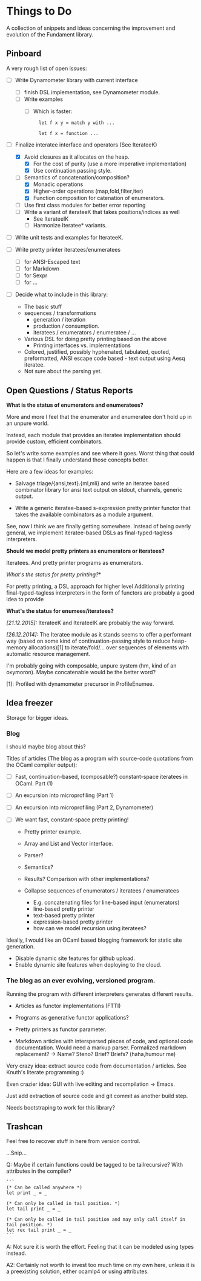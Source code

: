 Things to Do
========================================================================

A collection of snippets and ideas concerning the improvement and
evolution of the Fundament library.


## Pinboard

A very rough list of open issues:

- [ ] Write Dynamometer library with current interface
  - [ ] finish DSL implementation, see Dynamometer module.
  - [ ] Write examples
	- [ ] Which is faster:
	
			let f x y = match y with ...
		
			let f x = function ...

- [ ] Finalize interatee interface and operators (See IterateeK)
  - [X] Avoid closures as it allocates on the heap.
	  - [X] For the cost of purity (use a more imperative
        implementation)
	- [X] Use continuation passing style.
  - [ ] Semantics of concatenation/composition?
	  - [X] Monadic operations
	  - [X] Higher-order operations (map,fold,filter,iter)
	  - [X] Function composition for catenation of enumerators.
  - [ ] Use first class modules for better error reporting
  - [ ] Write a variant of iterateeK that takes positions/indices as well
	  - See IterateeIK
	  - [ ] Harmonize Iteratee* variants.

- [ ] Write unit tests and examples for IterateeK.

- [ ] Write pretty printer iteratees/enumeratees
  - [ ] for ANSI-Escaped text
  - [ ] for Markdown
  - [ ] for Sexpr
  - [ ] for ...

- [ ] Decide what to include in this library:
  * The basic stuff
  * sequences / transformations
	- generation / iteration
	- production / consumption.
	- iteratees / enumerators / enumeratee / ...
  * Various DSL for doing pretty printing based on the above
	- Printing interfaces vs. implementations
  * Colored, justified, possibly hyphenated, tabulated, quoted,
    preformatted, ANSI escape code based - text output using Aesq
    iteratee.
  * Not sure about the parsing yet.

  
## Open Questions / Status Reports

**What is the status of enumerators and enumeratees?**

More and more I feel that the enumerator and enumeratee don't hold up
in an unpure world.

Instead, each module that provides an iteratee implementation should
provide custom, efficient combinators.

So let's write some examples and see where it goes. Worst thing that
could happen is that I finally understand those concepts better.

Here are a few ideas for examples:

- Salvage triage/{ansi,text}.{ml,mli} and write an iteratee based
  combinator library for ansi text output on stdout, channels,
  generic output.

- Write a generic iteratee-based s-expression pretty printer
  functor that takes the available combinators as a module argument.

See, now I think we are finally getting somewhere. Instead of being
overly general, we implement iteratee-based DSLs as
final-typed-tagless interpreters.

**Should we model pretty printers as enumerators or iteratees?**

Iteratees. And pretty printer programs as enumerators.

*What's the status for pretty printing?**

For pretty printing, a DSL approach for higher level Additionally
printing final-typed-tagless interpreters in the form of functors are
probably a good idea to provide

**What's the status for enumees/iteratees?**

_[21.12.2015]:_ IterateeK and IterateeIK are probably the way
forward.

_[26.12.2014]:_ The Iteratee module as it stands seems to offer a performant way
(based on some kind of continuation-passing style to reduce
heap-memory allocations)[1] to iterate/fold/... over sequences of
elements with automatic resource management.
	
I'm probably going with composable, unpure system (hm, kind of an
oxymoron). Maybe concatenable would be the better word?

[1]: Profiled with dynamometer precursor in ProfileEnumee.

		
## Idea freezer

Storage for bigger ideas.

### Blog

I should maybe blog about this?

Titles of articles (The blog as a program with source-code quotations from the OCaml compiler output):

- [ ] Fast, continuation-based, (composable?) constant-space iteratees
    in OCaml. Part (1)
	
- [ ] An excursion into microprofiling (Part 1)
	
- [ ] An excursion into microprofiling (Part 2, Dynamometer)
	
- [ ] We want fast, constant-space pretty printing!
	- Pretty printer example.
	- Array and List and Vector interface.
	- Parser?
	
	- Semantics?
	
	- Results? Comparison with other implementations?
	
	- Collapse sequences of enumerators / iteratees / enumeratees
	
		- E.g. concatenating files for line-based input (enumerators)
		- line-based pretty printer
		- text-based pretty printer
		- expression-based pretty printer
		- how can we model recursion using iteratees?
		
Ideally, I would like an OCaml based blogging framework for static site generation.
* Disable dynamic site features for github upload.
* Enable dynamic site features when deploying to the cloud.
		
### The blog as an ever evolving, versioned program.

Running the program with different interpreters generates different
results.
	
- Articles as functor implementations (FTTI)
- Programs as generative functor applications?
- Pretty printers as functor parameter.
	
- Markdown articles with interspersed pieces of code, and optional
  code documentation. Would need a markup parser.  Formalized markdown
  replacement?  -> Name? Steno? Brief? Briefs? (haha,humour me)
	
Very crazy idea: extract source code from documentation / articles.
See Knuth's literate programming :)
	
Even crazier idea: GUI with live editing and recompilation -> Emacs.
	
Just add extraction of source code and git commit as another build
step.
	
Needs bootstraping to work for this library?


## Trashcan

Feel free to recover stuff in here from version control.

...Snip...

Q: Maybe if certain functions could be tagged to be tailrecursive?
With attributes in the compiler?

	```
	(* Can be called anywhere *)
	let print _ = _

	(* Can only be called in tail position. *)
	let tail print _ = _

	(* Can only be called in tail position and may only call itself in
	tail position. *)
	let rec tail print _ = _
	```

A: Not sure it is worth the effort. Feeling that it can be modeled
using types instead.

A2: Certainly not worth to invest too much time on my own here, unless
it is a preexisting solution, either ocamlp4 or using attributes.

